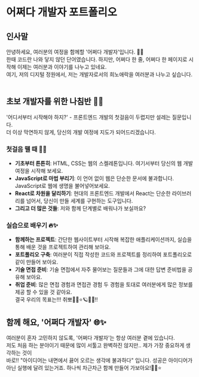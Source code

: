 # 어쩌다 개발자 포트폴리오

## 인사말

안녕하세요, 여러분의 여정을 함께할 '어쩌다 개발자'입니다. 👋✨<br />
한때 코드란 나와 닿지 않던 단어였습니다. 하지만, 어쩌다 한 줄, 어쩌다 한 페이지로 시작해 이제는 여러분과 이야기를 나누고 있네요.<br />
여기, 저의 디지털 정원에서, 저는 개발자로서의 희노애락을 여러분과 나누고 싶습니다.<br /><br />

## 초보 개발자를 위한 나침반 🧭✨

'어디서부터 시작해야 하지?' - 프론트엔드 개발의 첫걸음이 두렵지만 설레는 질문입니다. <br />
더 이상 막연하지 않게, 당신의 개발 여정에 지도가 되어드리겠습니다.

### 첫걸음 뗄 때 🚀✨

- **기초부터 튼튼히**: HTML, CSS는 웹의 스켈레톤입니다. 여기서부터 당신의 웹 개발 여정을 시작해 보세요.
- **JavaScript로 마법 부리기**: 이 언어 없이 웹은 단순한 문서에 불과합니다. JavaScript로 웹에 생명을 불어넣어보세요.
- **React로 차원을 달리하기**: 현대의 프론트엔드 개발에서 React는 단순한 라이브러리를 넘어서, 당신이 만들 세계를 구현하는 도구입니다.
- **그리고 더 많은 것들**: 저와 함께 단계별로 배워나가 보실까요?

### 실습으로 배우기 🔥✨

- **함께하는 프로젝트**: 간단한 웹사이트부터 시작해 복잡한 애플리케이션까지, 실습을 통해 배운 것을 프로젝트하여 관리해 보아요.
- **포트폴리오 구축**: 여러분이 직접 작성한 코드와 프로젝트를 정리하여 포트폴리오로 같이 만들어 보아요.
- **기술 면접 준비**: 기술 면접에서 자주 물어보는 질문들과 그에 대한 답변 준비법을 공유해 보아요.
- **취업 준비**: 많은 면접 경험과 면접관 경험 두 경험을 토대로 여러분에게 많은 정보를 제공 할 수 있을 것 같아요. <br />결국 우리의 목표는!!! 취뽀🌟✨⭐️🪐🌈🔥!!

## 함께 해요, '어쩌다 개발자' 🌐✨

여러분이 혼자 고민하지 않도록, '어쩌다 개발자'는 항상 여러분 곁에 있습니다. <br />
저도 처음 하는 분야이기 때문에 많이 서툴고 완벽하진 않지만.. 제가 가장 중요하게 생각하는 것이 <br /> 바로!! "아이디어는 내면에서 끓어 오르는 생각에 불과하다" 입니다. 성공은 아이디어가 아닌 실행에 달려 있는거죠. 하나씩 차근차근 함께 만들어 가보아요!🌟✨⭐
